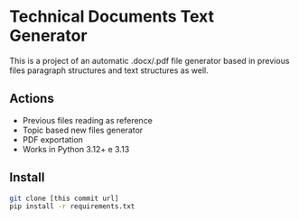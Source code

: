 # Technical Documents Text Generator

This is a project of an automatic .docx/.pdf file generator based in previous files paragraph
structures and text structures as well.

## Actions

- Previous files reading as reference
- Topic based new files generator
- PDF exportation
- Works in Python 3.12+ e 3.13

## Install

```bash
git clone [this commit url]
pip install -r requirements.txt
